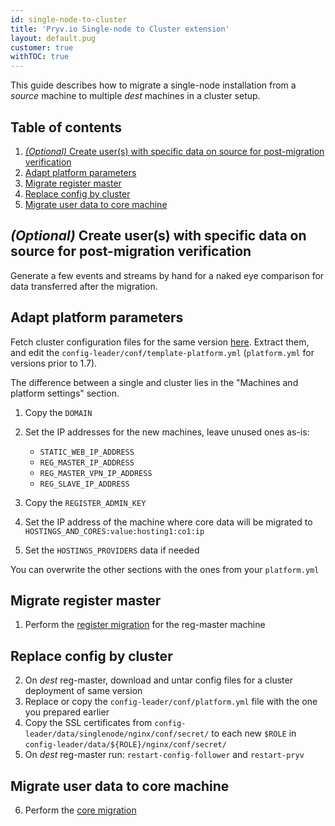 ```yaml
---
id: single-node-to-cluster
title: 'Pryv.io Single-node to Cluster extension'
layout: default.pug
customer: true
withTOC: true
---
```


This guide describes how to migrate a single-node installation from a *source* machine to multiple *dest* machines in a cluster setup.


## Table of contents <!-- omit in toc -->

1. [*(Optional)* Create user(s) with specific data on source for post-migration verification](#optional-create-users-with-specific-data-on-source-for-post-migration-verification)
2. [Adapt platform parameters](#adapt-platform-parameters)
3. [Migrate register master](#migrate-register-master)
4. [Replace config by cluster](#replace-config-by-cluster)
5. [Migrate user data to core machine](#migrate-user-data-to-core-machine)


## *(Optional)* Create user(s) with specific data on source for post-migration verification

Generate a few events and streams by hand for a naked eye comparison for data transferred after the migration.  


## Adapt platform parameters

Fetch cluster configuration files for the same version [here](https://pryv.github.io/config-template-pryv.io/). Extract them, and edit the `config-leader/conf/template-platform.yml` (`platform.yml` for versions prior to 1.7).

The difference between a single and cluster lies in the "Machines and platform settings" section.

1. Copy the `DOMAIN`
2. Set the IP addresses for the new machines, leave unused ones as-is:

   - `STATIC_WEB_IP_ADDRESS`
   - `REG_MASTER_IP_ADDRESS`
   - `REG_MASTER_VPN_IP_ADDRESS`
   - `REG_SLAVE_IP_ADDRESS`

3. Copy the `REGISTER_ADMIN_KEY`
4. Set the IP address of the machine where core data will be migrated to `HOSTINGS_AND_CORES:value:hosting1:co1:ip`
5. Set the `HOSTINGS_PROVIDERS` data if needed

You can overwrite the other sections with the ones from your `platform.yml`


## Migrate register master

1. Perform the [register migration](/customer-resources/register-migration/) for the reg-master machine


## Replace config by cluster

2. On *dest* reg-master, download and untar config files for a cluster deployment of same version  
3. Replace or copy the `config-leader/conf/platform.yml` file with the one you prepared earlier  
4. Copy the SSL certificates from `config-leader/data/singlenode/nginx/conf/secret/` to each new `$ROLE` in `config-leader/data/${ROLE}/nginx/conf/secret/`
5. On *dest* reg-master run: `restart-config-follower` and `restart-pryv`  


## Migrate user data to core machine

6. Perform the [core migration](/customer-resources/core-migration/)
